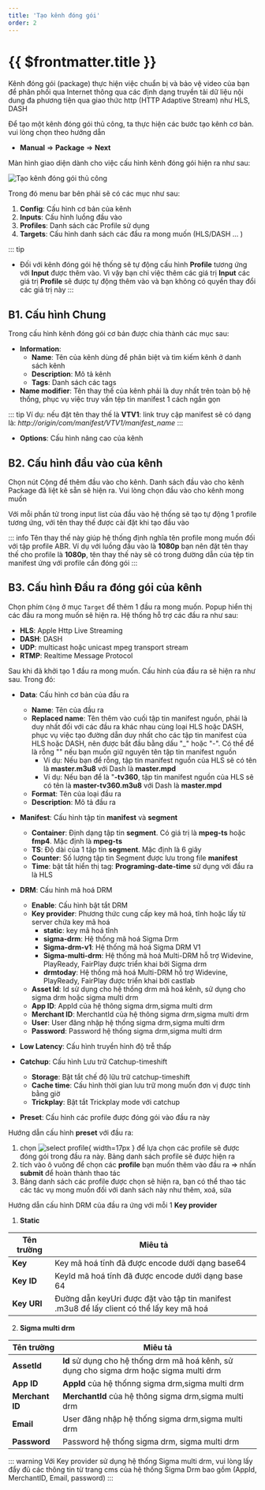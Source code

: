 ```yaml
---
title: 'Tạo kênh đóng gói'
order: 2
---
```


# {{ $frontmatter.title }}


Kênh đóng gói (package) thực hiện việc chuẩn bị và bảo vệ video của bạn để phân phối qua Internet thông qua các định dạng truyền tải dữ liệu nội dung đa phương tiện qua giao thức http (HTTP Adaptive Stream) như HLS, DASH

Để tạo một kênh đóng gói thủ công, ta thực hiện các bước tạo kênh cơ bản. vui lòng chọn theo hướng dẫn

- **Manual** => **Package** => **Next**

Màn hình giao diện dành cho việc cấu hình kênh đóng gói hiện ra như sau:

![Tạo kênh đóng gói thủ công](../images/um-create-channel/um-create-package-channel-1.png)



Trong đó menu bar bên phải sẽ có các mục như sau:

1. **Config**: Cấu hình cơ bản của kênh
2. **Inputs**: Cấu hình luồng đầu vào
3. **Profiles**: Danh sách các Profile sử dụng
4. **Targets**: Cấu hình danh sách các đầu ra mong muốn (HLS/DASH ... )



::: tip
* Đối với kênh đóng gói hệ thống sẽ tự động cấu hình **Profile** tương ứng với **Input** được thêm vào. Vì vậy bạn chỉ việc thêm các giá trị **Input** các giá trị **Profile** sẽ được tự động thêm vào và bạn không có quyền thay đổi các giá trị này
:::

## B1. Cấu hình Chung

Trong cấu hình kênh đóng gói cơ bản được chia thành các mục sau:
- **Information**:
    - **Name**: Tên của kênh dùng để phân biệt và tìm kiếm kênh ở danh sách kênh
    - **Description**: Mô tả kênh
    - **Tags**: Danh sách các tags
- **Name modifier**: Tên thay thế của kênh phải là duy nhất trên toàn bộ hệ thống, phục vụ việc truy vấn tệp tin manifest 1 cách ngắn gọn

::: tip
Ví dụ: nếu đặt tên thay thế là **VTV1**: link truy cập manifest sẽ có dạng là: *http://origin/com/manifest/VTV1/manifest_name*
:::

- **Options**: Cấu hình nâng cao của kênh

## B2. Cấu hình đầu vào của kênh

Chọn nút Cộng để thêm đầu vào cho kênh. Danh sách đầu vào cho kênh Package đã liệt kê sẵn sẽ hiện ra. Vui lòng chọn đầu vào cho kênh mong muốn

Với mỗi phần tử trong input list của đầu vào hệ thống sẽ tạo tự động 1 profile tương ứng, với tên thay thế được cài đặt khi tạo đầu vào

::: info
Tên thay thế này giúp hệ thống định nghĩa tên profile mong muốn đối với tập profile ABR. Ví dụ với luồng đầu vào là **1080p** bạn nên đặt tên thay thế cho profile là **1080p**, tên thay thế này sẽ có trong đường dẫn của tệp tin manifest ứng với profile cần đóng gói
:::


## B3. Cấu hình Đầu ra đóng gói  của kênh

Chọn phím `Cộng` ở mục `Target` để thêm 1 đầu ra mong muốn. Popup hiển thị các đầu ra mong muốn sẽ hiện ra. Hệ thống hỗ trợ các đầu ra như sau:

* **HLS**: Apple Http Live Streaming
* **DASH**: DASH
* **UDP**: multicast hoặc unicast mpeg transport stream
* **RTMP**: Realtime Message Protocol

Sau khi đã khởi tạo 1 đầu ra mong muốn. Cấu hình của đầu ra sẽ hiện ra như sau. Trong đó:

* **Data**: Cấu hình cơ bản của đầu ra
    * **Name**: Tên của đầu ra
    * **Replaced name**: Tên thêm vào cuối tập tin manifest nguồn, phải là duy nhất đối với các đầu ra khác nhau cùng loại HLS hoặc DASH, phục vụ việc tạo đường dẫn duy nhất cho các tập tin manifest của HLS hoặc DASH, nên được bắt đầu bằng dấu "_" hoặc "-". Có thể để là rỗng "" nếu bạn muốn giữ nguyên tên tập tin manifest nguồn
        * Ví dụ: Nếu bạn để rỗng, tập tin manifest nguồn của HLS sẽ có tên là **master.m3u8** với Dash là **master.mpd**
        * Ví dụ: Nếu bạn để là "**-tv360**, tập tin manifest nguồn của HLS sẽ có tên là **master-tv360.m3u8** với Dash là **master.mpd**
    * **Format**: Tên của loại đầu ra
    * **Description**: Mô tả đầu ra
* **Manifest**: Cấu hình tập tin **manifest** và **segment**
    * **Container**: Định dạng tập tin **segment**. Có giá trị là **mpeg-ts** hoặc **fmp4**. Mặc định là **mpeg-ts**
    * **TS**: Độ dài của 1 tập tin **segment**. Mặc định là 6 giây
    * **Counter**: Số lượng tập tin Segment được lưu trong file **manifest**
    * **Time**: bật tắt hiển thị tag: **Programing-date-time**  sử dụng với đầu ra là HLS
* **DRM**: Cấu hình mã hoá DRM
    * **Enable**: Cấu hình bật tắt DRM
    * **Key provider**: Phương thức cung cấp key mã hoá, tĩnh hoặc lấy từ server chứa key mã hoá
        * **static**: key mã hoá tĩnh
        * **sigma-drm**: Hệ thống mã hoá Sigma Drm
        * **Sigma-drm-v1**: Hệ thống mã hoá Sigma DRM V1
        * **Sigma-multi-drm**: Hệ thống mã hoá Multi-DRM hỗ trợ Widevine, PlayReady, FairPlay được triển khai bởi Sigma drm
        * **drmtoday**: Hệ thống mã hoá Multi-DRM hỗ trợ Widevine, PlayReady, FairPlay được triển khai bởi castlab
    * **Asset Id**: Id sử dụng cho hệ thống drm mã hoá kênh, sử dụng cho sigma drm hoặc sigma multi drm
    * **App ID**: AppId của hệ thông sigma drm,sigma multi drm
    * **Merchant ID**: MerchantId của hệ thông sigma drm,sigma multi drm
    * **User**: User đăng nhập hệ thống sigma drm,sigma multi drm
    * **Password**: Password hệ thống sigma drm,sigma multi drm

* **Low Latency**: Cấu hình truyền hình độ trễ thấp
* **Catchup**: Cấu hình Lưu trữ Catchup-timeshift

    * **Storage**: Bật tắt chế độ lữu trữ catchup-timeshift
    * **Cache time**: Cấu hình thời gian lưu trữ mong muốn đơn vị được tính bằng giờ
    * **Trickplay**: Bật tắt Trickplay mode với catchup
* **Preset**: Cấu hình các profile được đóng gói vào đầu ra này


Hướng dẫn cấu hình **preset** với đầu ra:

1. chọn ![select profile](../images/um-create-channel/um-select-profile.png){ width=17px } để lựa chọn các profile sẽ được đóng gói trong đầu ra này. Bảng danh sách profile sẽ được hiện ra
2. tích vào ô vuông để chọn các **profile** bạn muốn thêm vào đầu ra => nhấn **submit** để hoàn thành thao tác
3. Bảng danh sách các profile được chọn sẽ hiện ra, bạn có thể thao tác các tác vụ mong muốn đối với danh sách này như thêm, xoá, sửa



Hướng dẫn cấu hình DRM của đầu ra ứng với mỗi 1 **Key provider**


1. **Static**

| Tên trường  | Miêu tả                                                                                  |
| ----------- | ---------------------------------------------------------------------------------------- |
| **Key**     | Key mã hoá tĩnh đã được encode dưới dạng base64                                          |
| **Key ID**  | KeyId mã hoá tĩnh đã được encode dưới dạng base 64                                       |
| **Key URI** | Đường dẫn keyUri được đặt vào tập tin manifest .m3u8 để lấy client có thể lấy key mã hoá |


2. **Sigma multi drm**

| Tên trường      | Miêu tả                                                                                 |
| --------------- | --------------------------------------------------------------------------------------- |
| **AssetId**     | **Id** sử dụng cho hệ thống drm mã hoá kênh, sử dụng cho sigma drm hoặc sigma multi drm |
| **App ID**      | **AppId** của hệ thốnng sigma drm,sigma multi drm                                       |
| **Merchant ID** | **MerchantId** của hệ thông sigma drm,sigma multi drm                                   |
| **Email**       | User đăng nhập hệ thống sigma drm,sigma multi drm                                       |
| **Password**    | Password hệ thống sigma drm, sigma multi drm                                            |


::: warning
Với Key provider sử dụng hệ thống Sigma multi drm, vui lòng lấy đẩy đủ các thông tin từ trang cms của hệ thống Sigma Drm bao gồm (AppId, MerchantID, Email, password)
:::



